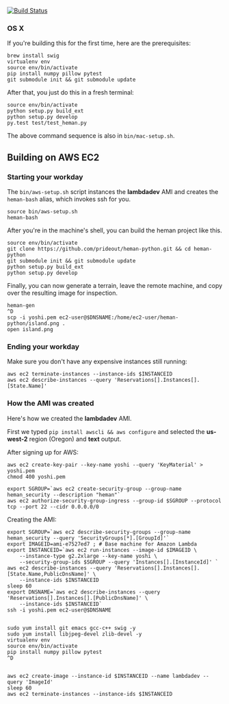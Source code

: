
[![Build Status](https://travis-ci.org/prideout/heman-python.svg?branch=master)](https://travis-ci.org/prideout/heman-python)

### OS X

If you're building this for the first time, here are the prerequisites:

```
brew install swig
virtualenv env
source env/bin/activate
pip install numpy pillow pytest
git submodule init && git submodule update
```

After that, you just do this in a fresh terminal:

```
source env/bin/activate
python setup.py build_ext
python setup.py develop
py.test test/test_heman.py
```

The above command sequence is also in `bin/mac-setup.sh`.

## Building on AWS EC2

### Starting your workday

The `bin/aws-setup.sh` script instances the **lambdadev** AMI and creates the `heman-bash` alias, which invokes ssh for you.

```
source bin/aws-setup.sh
heman-bash
```

After you're in the machine's shell, you can build the heman project like this.

```
source env/bin/activate
git clone https://github.com/prideout/heman-python.git && cd heman-python
git submodule init && git submodule update
python setup.py build_ext
python setup.py develop
```

Finally, you can now generate a terrain, leave the remote machine, and copy over the resulting image for inspection.

```
heman-gen
^D
scp -i yoshi.pem ec2-user@$DNSNAME:/home/ec2-user/heman-python/island.png .
open island.png
```

### Ending your workday

Make sure you don't have any expensive instances still running:

```
aws ec2 terminate-instances --instance-ids $INSTANCEID
aws ec2 describe-instances --query 'Reservations[].Instances[].[State.Name]'
```

### How the AMI was created

Here's how we created the **lambdadev** AMI.

First we typed `pip install awscli && aws configure` and selected the **us-west-2** region (Oregon) and **text** output.

After signing up for AWS:

```
aws ec2 create-key-pair --key-name yoshi --query 'KeyMaterial' > yoshi.pem
chmod 400 yoshi.pem

export SGROUP=`aws ec2 create-security-group --group-name heman_security --description "heman"`
aws ec2 authorize-security-group-ingress --group-id $SGROUP --protocol tcp --port 22 --cidr 0.0.0.0/0
```

Creating the AMI:

```
export SGROUP=`aws ec2 describe-security-groups --group-name heman_security --query 'SecurityGroups[*].[GroupId]'`
export IMAGEID=ami-e7527ed7 ; # Base machine for Amazon Lambda
export INSTANCEID=`aws ec2 run-instances --image-id $IMAGEID \
    --instance-type g2.2xlarge --key-name yoshi \
    --security-group-ids $SGROUP --query 'Instances[].[InstanceId]' `
aws ec2 describe-instances --query 'Reservations[].Instances[].[State.Name,PublicDnsName]' \
    --instance-ids $INSTANCEID
sleep 60
export DNSNAME=`aws ec2 describe-instances --query 'Reservations[].Instances[].[PublicDnsName]' \
    --instance-ids $INSTANCEID`
ssh -i yoshi.pem ec2-user@$DNSNAME


sudo yum install git emacs gcc-c++ swig -y
sudo yum install libjpeg-devel zlib-devel -y
virtualenv env
source env/bin/activate
pip install numpy pillow pytest
^D


aws ec2 create-image --instance-id $INSTANCEID --name lambdadev --query 'ImageId'
sleep 60
aws ec2 terminate-instances --instance-ids $INSTANCEID
```

